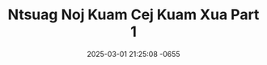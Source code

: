 ---
layout: movie-video-data
date: 2025-03-01 21:25:08 -0655
categories: movie

# Site Attributes
title: "Ntsuag Noj Kuam Cej Kuam Xua Part 1"
permalink: "/movie/Ntsuag_Noj_Kuam_Cej_Kuam_Xua_Part_1"

# Movie Attributes
synopsis: "Niam thiab txiv tuag tas tseg ntsuag thiab tus muam nrog niam tij thiab tij laug nyob. Tshuav tus muam ua qhov chaw dai siav xwb los tus muam tseem khiav mus yuav txiv tseg ntsuag rau niam tij yuam ua qhev. Niam tij siab phem tseem muab ntsuag xa mus nrauj zoo zov teb pag tim ntug zoov. Ntsuag thiaj ua lub neej ntxuag kua muag noj mov kam cej kuam xua xyaw quav qaib dub."
producer: "Muas Lis, Ntxawg Vwj"
director: "Ntxawg Vwj, Daus Yaj"
writer: "Daus Yaj"
video_link: "https://youtu.be/Atk3PW07EpE?si=M0-FaPK9juml_qdx"
genre: "Folklore Romance"
year: "2003"
release_type: "VHS"
storage: "Private"
thumbnail: "/assets/images/movie_thumbnails/Ntsuag Noj Kaum Cej Kaum Xua Part 1.jpeg"
publishing_company: "Asian Video Entertainment, Golden Path Entertainment"

# Sequels + Parts
base_movie: "Ntsuag Noj Kuam Cej Kuam Xua Part 1"
total_parts: 4
sequel: "Ntsuag Noj Kuam Cej Kuam Xua Part 2"

# Movie Cast
cast:
- name: "Ntxhoo Lauj"
- name: "Ntsaim Pob Zeb Lis"
- name: "Cua Yaj"
- name: "Tswj Hwm Hawj"
- name: "Daus Yaj"
- name: "Naim Txais Hawj"
- name: "Nuj Ntsaim Thoj"
- name: "Thaj Xyooj"
- name: "Laim Hawj"
- name: "Leem Hawj"
---